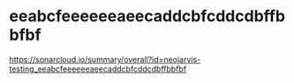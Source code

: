 # eeabcfeeeeeeaeecaddcbfcddcdbffbbfbf
https://sonarcloud.io/summary/overall?id=neojarvis-testing_eeabcfeeeeeeaeecaddcbfcddcdbffbbfbf
